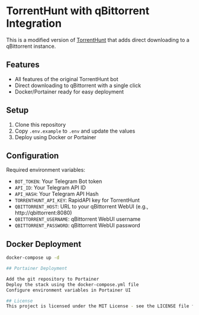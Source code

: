 # TorrentHunt with qBittorrent Integration

This is a modified version of [TorrentHunt](https://github.com/hemantapkh/TorrentHunt) that adds direct downloading to a qBittorrent instance.

## Features

- All features of the original TorrentHunt bot
- Direct downloading to qBittorrent with a single click
- Docker/Portainer ready for easy deployment

## Setup

1. Clone this repository
2. Copy `.env.example` to `.env` and update the values
3. Deploy using Docker or Portainer

## Configuration

Required environment variables:

- `BOT_TOKEN`: Your Telegram Bot token
- `API_ID`: Your Telegram API ID
- `API_HASH`: Your Telegram API Hash
- `TORRENTHUNT_API_KEY`: RapidAPI key for TorrentHunt
- `QBITTORRENT_HOST`: URL to your qBittorrent WebUI (e.g., http://qbittorrent:8080)
- `QBITTORRENT_USERNAME`: qBittorrent WebUI username
- `QBITTORRENT_PASSWORD`: qBittorrent WebUI password

## Docker Deployment

```bash
docker-compose up -d

## Portainer Deployment

Add the git repository to Portainer
Deploy the stack using the docker-compose.yml file
Configure environment variables in Portainer UI

## License
This project is licensed under the MIT License - see the LICENSE file for details.
